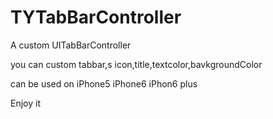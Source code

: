# TYTabBarController
A custom UITabBarController 

you can custom tabbar,s icon,title,textcolor,bavkgroundColor

can be used on iPhone5 iPhone6 iPhon6 plus

Enjoy it


